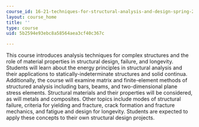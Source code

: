 ```yaml
---
course_id: 16-21-techniques-for-structural-analysis-and-design-spring-2005
layout: course_home
title: ''
type: course
uid: 5b2594e93ebc8a58564aea3cf40c367c

---
```

This course introduces analysis techniques for complex structures and the role of material properties in structural design, failure, and longevity. Students will learn about the energy principles in structural analysis and their applications to statically-indeterminate structures and solid continua. Additionally, the course will examine matrix and finite-element methods of structured analysis including bars, beams, and two-dimensional plane stress elements. Structural materials and their properties will be considered, as will metals and composites. Other topics include modes of structural failure, criteria for yielding and fracture, crack formation and fracture mechanics, and fatigue and design for longevity. Students are expected to apply these concepts to their own structural design projects.
